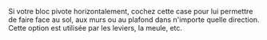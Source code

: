 Si votre bloc pivote horizontalement, cochez cette case pour lui permettre de faire face au sol, aux murs ou au plafond dans n'importe quelle direction. Cette option est utilisée par les leviers, la meule, etc.